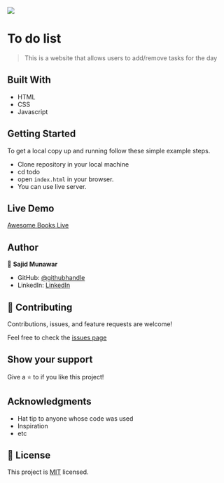 ![](https://img.shields.io/badge/Microverse-blueviolet)

# To do list

> This is a website that allows users to add/remove tasks for the day


## Built With

- HTML
- CSS 
- Javascript

## Getting Started

To get a local copy up and running follow these simple example steps.

- Clone repository in your local machine 
- cd todo
- open `index.html` in your browser.
- You can use live server.

## Live Demo

[Awesome Books Live](https://sajid-munawar.github.io/Todo-do-list/)

## Author

👤 **Sajid Munawar**

- GitHub: [@githubhandle](https://github.com/sajid-munawar)
- LinkedIn: [LinkedIn](https://www.linkedin.com/in/sajid-munawar-41ba26180/)

## 🤝 Contributing

Contributions, issues, and feature requests are welcome!

Feel free to check the [issues page](https://github.com/sajid-munawar/Todo-do-list/issues)

## Show your support

Give a ⭐️ to if you like this project!


## Acknowledgments

- Hat tip to anyone whose code was used
- Inspiration
- etc

## 📝 License

This project is [MIT](./MIT.md) licensed.

